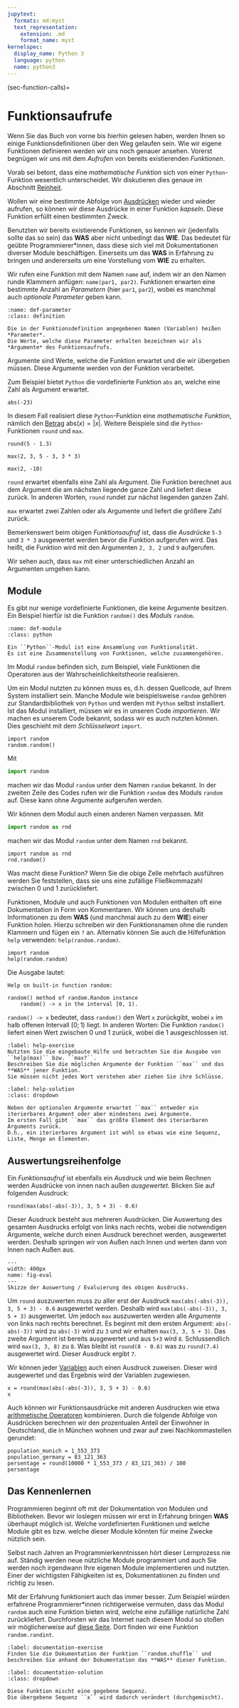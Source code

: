 ```yaml
---
jupytext:
  formats: md:myst
  text_representation:
    extension: .md
    format_name: myst
kernelspec:
  display_name: Python 3
  language: python
  name: python3
---
```


(sec-function-calls)=
# Funktionsaufrufe

Wenn Sie das Buch von vorne bis hierhin gelesen haben, werden Ihnen so einige Funktionsdefinitionen über den Weg gelaufen sein.
Wie wir eigene Funktionen definieren werden wir uns noch genauer ansehen.
Vorerst begnügen wir uns mit dem *Aufrufen* von bereits existierenden *Funktionen*.

Vorab sei betont, dass eine *mathematische Funktion* sich von einer ``Python``-Funktion wesentlich unterscheidet.
Wir diskutieren dies genaue im Abschnitt [Reinheit](sec-purity).

Wollen wir eine bestimmte Abfolge von [Ausdrücken](sec-expressions) wieder und wieder aufrufen, so können wir diese Ausdrücke in einer Funktion *kapseln*.
Diese Funktion erfüllt einen bestimmten Zweck.

Benutzten wir bereits existierende Funktionen, so kennen wir (jedenfalls sollte das so sein) das **WAS** aber nicht unbedingt das **WIE**.
Das bedeutet für geübte Programmierer\*innen, dass diese sich viel mit Dokumentationen diverser Module beschäftigen.
Einerseits um das **WAS** in Erfahrung zu bringen und andererseits um eine Vorstellung vom **WIE** zu erhalten.

Wir rufen eine Funktion mit dem Namen ``name`` auf, indem wir an den Namen runde Klammern anfügen: ``name(par1, par2)``.
Funktionen erwarten eine bestimmte Anzahl an *Parametern* (hier ``par1``, ``par2``), wobei es manchmal auch *optionale Parameter* geben kann.

```{admonition} Parameter und Argumente
:name: def-parameter
:class: definition

Die in der Funktionsdefinition angegebenen Namen (Variablen) heißen *Parameter*.
Die Werte, welche diese Parameter erhalten bezeichnen wir als *Argumente* des Funktionsaufrufs.
```

Argumente sind Werte, welche die Funktion erwartet und die wir übergeben müssen.
Diese Argumente werden von der Funktion verarbeitet.

Zum Beispiel bietet ``Python`` die vordefinierte Funktion ``abs`` an, welche eine Zahl als Argument erwartet.

```{code-cell} python3
abs(-23)
```

In diesem Fall realisiert diese ``Python``-Funktion eine *mathematische Funktion*, nämlich den [Betrag](def-math-abs) $\text{abs}(x) = |x|$.
Weitere Beispiele sind die ``Python``-Funktionen ``round`` und ``max``.

```{code-cell} python3
round(5 - 1.3)
```

```{code-cell} python3
max(2, 3, 5 - 3, 3 * 3)
```

```{code-cell} python3
max(2, -10)
```

``round`` erwartet ebenfalls eine Zahl als Argument.
Die Funktion berechnet aus dem Argument die am nächsten liegende ganze Zahl und liefert diese zurück.
In anderen Worten, ``round`` rundet zur nächst liegenden ganzen Zahl.

``max`` erwartet zwei Zahlen oder als Argumente und liefert die größere Zahl zurück.

Bemerkenswert beim obigen *Funktionsaufruf* ist, dass die *Ausdrücke* ``5-3`` und ``3 * 3`` ausgewertet werden bevor die Funktion aufgerufen wird.
Das heißt, die Funktion wird mit den Argumenten ``2, 3, 2`` und ``9`` aufgerufen.

Wir sehen auch, dass ``max`` mit einer unterschiedlichen Anzahl an Argumenten umgehen kann.

## Module

Es gibt nur wenige vordefinierte Funktionen, die keine Argumente besitzen.
Ein Beispiel hierfür ist die Funktion ``random()`` des *Moduls* ``random``.

```{admonition} Module
:name: def-module
:class: python

Ein ``Python``-Modul ist eine Ansammlung von Funktionalität.
Es ist eine Zusammenstellung von Funktionen, welche zusammengehören.
```

Im Modul ``random`` befinden sich, zum Beispiel, viele Funktionen die Operatoren aus der Wahrscheinlichkeitstheorie realisieren.

Um ein Modul nutzten zu können muss es, d.h. dessen Quellcode, auf Ihrem System installiert sein.
Manche Module wie beispielsweise ``random`` gehören zur Standardbibliothek von ``Python`` und werden mit ``Python`` selbst installiert.
Ist das Modul installiert, müssen wir es in unseren Code *importieren*.
Wir machen es unserem Code bekannt, sodass wir es auch nutzten können.
Dies geschieht mit dem *Schlüsselwort* ``import``.

```{code-cell} python3
import random
random.random()
```

Mit 

```python
import random
```

machen wir das Modul ``random`` unter dem Namen ``random`` bekannt.
In der zweiten Zeile des Codes rufen wir die Funktion ``random`` des Moduls ``random`` auf.
Diese kann ohne Argumente aufgerufen werden.

Wir können dem Modul auch einen anderen Namen verpassen.
Mit

```python
import random as rnd
```

machen wir das Modul ``random`` unter dem Namen ``rnd`` bekannt.

```{code-cell} python3
import random as rnd
rnd.random()
```

Was macht diese Funktion?
Wenn Sie die obige Zelle mehrfach ausführen werden Sie feststellen, dass sie uns eine zufällige Fließkommazahl zwischen 0 und 1 zurückliefert.

Funktionen, Module und auch Funktionen von Modulen enthalten oft eine Dokumentation in Form von Kommentaren.
Wir können uns deshalb Informationen zu dem **WAS** (und manchmal auch zu dem **WIE**) einer Funktion holen.
Hierzu schreiben wir den Funktionsnamen ohne die runden Klammern und fügen ein ``?`` an.
Alternativ können Sie auch die Hilfefunktion ``help`` verwenden: ``help(random.random)``.

```{code-cell} python3
import random
help(random.random)
```

Die Ausgabe lautet:

```
Help on built-in function random:

random() method of random.Random instance
    random() -> x in the interval [0, 1).
```

``random() -> x`` bedeutet, dass ``random()`` den Wert ``x`` zurückgibt, wobei ``x`` im halb offenen Intervall $[0;1)$ liegt.
In anderen Worten: Die Funktion ``random()`` liefert einen Wert zwischen 0 und 1 zurück, wobei die 1 ausgeschlossen ist.

```{exercise} Hilfe
:label: help-exercise
Nutzten Sie die eingebaute Hilfe und betrachten Sie die Ausgabe von ``help(max)`` bzw. ``max?``.
Beschreiben Sie die möglichen Argumente der Funktion ``max`` und das **WAS** jener Funktion.
Sie müssen nicht jedes Wort verstehen aber ziehen Sie ihre Schlüsse.
```

```{solution} help-exercise
:label: help-solution
:class: dropdown

Neben der optionalen Argumente erwartet ``max`` entweder ein iterierbares Argument oder aber mindestens zwei Argumente.
Im ersten Fall gibt ``max`` das größte Element des iterierbaren Arguments zurück.
D.h., ein iterierbares Argument ist wohl so etwas wie eine Sequenz, Liste, Menge an Elementen.

```

## Auswertungsreihenfolge

Ein *Funktionsaufruf* ist ebenfalls ein *Ausdruck* und wie beim Rechnen werden Ausdrücke von innen nach außen *ausgewertet*.
Blicken Sie auf folgenden Ausdruck:

```{code-cell} python3
round(max(abs(-abs(-3)), 3, 5 + 3) - 0.6)
```

Dieser Ausdruck besteht aus mehreren Ausdrücken.
Die Auswertung des gesamten Ausdrucks erfolgt von links nach rechts, wobei die notwendigen Argumente, welche durch einen Ausdruck berechnet werden, ausgewertet werden.
Deshalb springen wir von Außen nach Innen und werten dann von Innen nach Außen aus.

```{figure} ../../figs/python-tutorial/variables/eval.png
---
width: 400px
name: fig-eval
---
Skizze der Auswertung / Evaluierung des obigen Ausdrucks.
```

Um ``round`` auszuwerten muss zu aller erst der Ausdruck ``max(abs(-abs(-3)), 3, 5 + 3) - 0.6`` ausgewertet werden.
Deshalb wird ``max(abs(-abs(-3)), 3, 5 + 3)`` ausgewertet.
Um jedoch ``max`` auszuwerten werden alle Argumente von links nach rechts berechnet.
Es beginnt mit dem ersten Argument: ``abs(-abs(-3))`` wird zu ``abs(-3)`` wird zu ``3`` und wir erhalten ``max(3, 3, 5 + 3)``.
Das zweite Argument ist bereits ausgewertet und aus ``5+3`` wird ``8``.
Schlussendlich wird ``max(3, 3, 8)`` zu ``8``.
Was bleibt ist ``round(8 - 0.6)`` was zu ``round(7.4)`` ausgewertet wird.
Dieser Ausdruck ergibt ``7``.

Wir können jeder [Variablen](sec-variables) auch einen Ausdruck zuweisen.
Dieser wird ausgewertet und das Ergebnis wird der Variablen zugewiesen.

```{code-cell} python3
x = round(max(abs(-abs(-3)), 3, 5 + 3) - 0.6)
x
```

Auch können wir Funktionsausdrücke mit anderen Ausdrucken wie etwa [arithmetische Operatoren](sec-python-operator-arithmetic) kombinieren.
Durch die folgende Abfolge von Ausdrücken berechnen wir den prozentualen Anteil der Einwohner in Deutschland, die in München wohnen und zwar auf zwei Nachkommastellen gerundet: 

```{code-cell} python3
population_munich = 1_553_373
population_germany = 83_121_363
persentage = round(10000 * 1_553_373 / 83_121_363) / 100
persentage
```

## Das Kennenlernen

Programmieren beginnt oft mit der Dokumentation von Modulen und Bibliotheken.
Bevor wir loslegen müssen wir erst in Erfahrung bringen **WAS** überhaupt möglich ist.
Welche vordefinierten Funktionen und welche Module gibt es bzw. welche dieser Module könnten für meine Zwecke nützlich sein.

Selbst nach Jahren an Programmierkenntnissen hört dieser Lernprozess nie auf.
Ständig werden neue nützliche Module programmiert und auch Sie werden noch irgendwann Ihre eigenen Module implementieren und nutzten.
Einer der wichtigsten Fähigkeiten ist es, Dokumentationen zu finden und richtig zu lesen.

Mit der Erfahrung funktioniert auch das immer besser.
Zum Beispiel würden erfahrene Programmierer*innen richtigerweise vermuten, dass das Modul ``random`` auch eine Funktion bieten wird, welche eine zufällige natürliche Zahl zurückliefert.
Durchforsten wir das Internet nach diesem Modul so stoßen wir möglicherweise auf [diese Seite](https://docs.python.org/3/library/random.html).
Dort finden wir eine Funktion ``random.randint``.

```{exercise} Dokumentation
:label: documentation-exercise
Finden Sie die Dokumentation der Funktion ``random.shuffle`` und beschreiben Sie anhand der Dokumentation das **WAS** dieser Funktion.
```

```{solution} documentation-exercise
:label: documentation-solution
:class: dropdown

Diese Funktion mischt eine gegebene Sequenz.
Die übergebene Sequenz ``x`` wird dadurch verändert (durchgemischt).

```